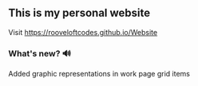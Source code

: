 ## This is my personal website
Visit https://rooveloftcodes.github.io/Website

### What's new? 🔊
Added graphic representations in work page grid items